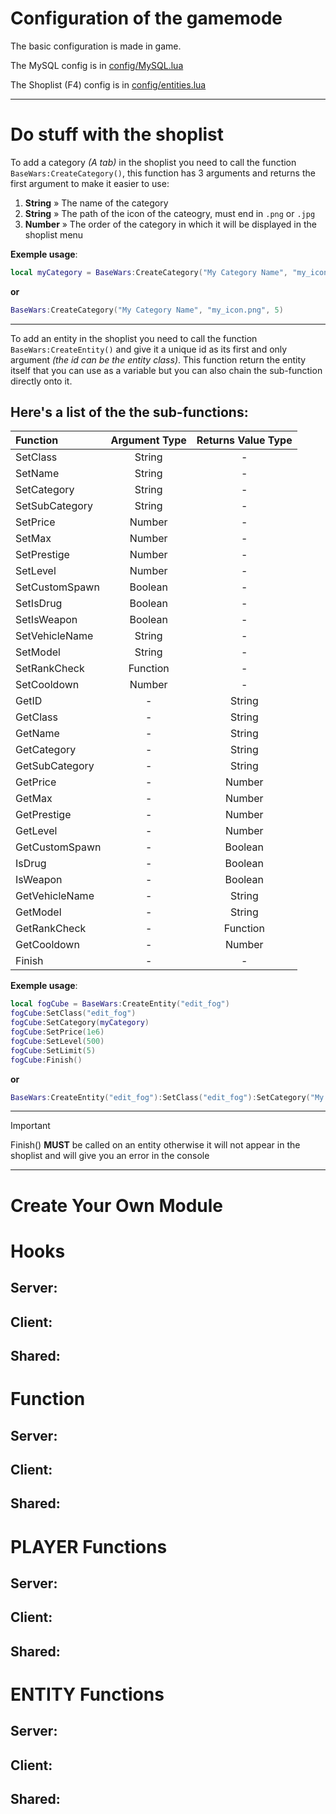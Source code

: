 # Configuration of the gamemode

The basic configuration is made in game.

The MySQL config is in [config/MySQL.lua](gamemode/config/MySQL.lua)

The Shoplist (F4) config is in [config/entities.lua](gamemode/config/entities.lua)

---

# Do stuff with the shoplist

To add a category _(A tab)_ in the shoplist you need to call the function `BaseWars:CreateCategory()`, this function has 3 arguments and returns the first argument to make it easier to use:

1. **String** » The name of the category
2. **String** » The path of the icon of the cateogry, must end in `.png` or `.jpg`
3. **Number** » The order of the category in which it will be displayed in the shoplist menu

**Exemple usage**:

```lua
local myCategory = BaseWars:CreateCategory("My Category Name", "my_icon.png", 5)
```

**or**

```lua
BaseWars:CreateCategory("My Category Name", "my_icon.png", 5)
```

---

To add an entity in the shoplist you need to call the function `BaseWars:CreateEntity()` and give it a unique id as its first and only argument _(the id can be the entity class)_. This function return the entity itself that you can use as a variable but you can also chain the sub-function directly onto it.

## Here's a list of the the sub-functions:

| Function       | Argument Type | Returns Value Type |
| :------------- | :-----------: | :----------------: |
| SetClass       |    String     |         -          |
| SetName        |    String     |         -          |
| SetCategory    |    String     |         -          |
| SetSubCategory |    String     |         -          |
| SetPrice       |    Number     |         -          |
| SetMax         |    Number     |         -          |
| SetPrestige    |    Number     |         -          |
| SetLevel       |    Number     |         -          |
| SetCustomSpawn |    Boolean    |         -          |
| SetIsDrug      |    Boolean    |         -          |
| SetIsWeapon    |    Boolean    |         -          |
| SetVehicleName |    String     |         -          |
| SetModel       |    String     |         -          |
| SetRankCheck   |   Function    |         -          |
| SetCooldown    |    Number     |         -          |
| GetID          |       -       |       String       |
| GetClass       |       -       |       String       |
| GetName        |       -       |       String       |
| GetCategory    |       -       |       String       |
| GetSubCategory |       -       |       String       |
| GetPrice       |       -       |       Number       |
| GetMax         |       -       |       Number       |
| GetPrestige    |       -       |       Number       |
| GetLevel       |       -       |       Number       |
| GetCustomSpawn |       -       |      Boolean       |
| IsDrug         |       -       |      Boolean       |
| IsWeapon       |       -       |      Boolean       |
| GetVehicleName |       -       |       String       |
| GetModel       |       -       |       String       |
| GetRankCheck   |       -       |      Function      |
| GetCooldown    |       -       |       Number       |
| Finish         |       -       |         -          |

**Exemple usage**:

```lua
local fogCube = BaseWars:CreateEntity("edit_fog")
fogCube:SetClass("edit_fog")
fogCube:SetCategory(myCategory)
fogCube:SetPrice(1e6)
fogCube:SetLevel(500)
fogCube:SetLimit(5)
fogCube:Finish()
```

**or**

```lua
BaseWars:CreateEntity("edit_fog"):SetClass("edit_fog"):SetCategory("My Category Name"):SetPrice(1e6):SetLevel(500):SetLimit(5):Finish()
```

---

> [!IMPORTANT]
> Finish() **MUST** be called on an entity otherwise it will not appear in the shoplist and will give you an error in the console

---

# Create Your Own Module

# Hooks

## Server:

## Client:

## Shared:

# Function

## Server:

## Client:

## Shared:

# PLAYER Functions

## Server:

## Client:

## Shared:

# ENTITY Functions

## Server:

## Client:

## Shared:
